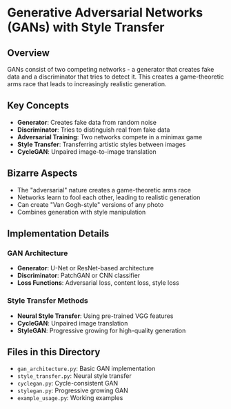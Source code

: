 # Generative Adversarial Networks (GANs) with Style Transfer

## Overview
GANs consist of two competing networks - a generator that creates fake data and a discriminator that tries to detect it. This creates a game-theoretic arms race that leads to increasingly realistic generation.

## Key Concepts
- **Generator**: Creates fake data from random noise
- **Discriminator**: Tries to distinguish real from fake data
- **Adversarial Training**: Two networks compete in a minimax game
- **Style Transfer**: Transferring artistic styles between images
- **CycleGAN**: Unpaired image-to-image translation

## Bizarre Aspects
- The "adversarial" nature creates a game-theoretic arms race
- Networks learn to fool each other, leading to realistic generation
- Can create "Van Gogh-style" versions of any photo
- Combines generation with style manipulation

## Implementation Details

### GAN Architecture
- **Generator**: U-Net or ResNet-based architecture
- **Discriminator**: PatchGAN or CNN classifier
- **Loss Functions**: Adversarial loss, content loss, style loss

### Style Transfer Methods
- **Neural Style Transfer**: Using pre-trained VGG features
- **CycleGAN**: Unpaired image translation
- **StyleGAN**: Progressive growing for high-quality generation

## Files in this Directory
- `gan_architecture.py`: Basic GAN implementation
- `style_transfer.py`: Neural style transfer
- `cyclegan.py`: Cycle-consistent GAN
- `stylegan.py`: Progressive growing GAN
- `example_usage.py`: Working examples
